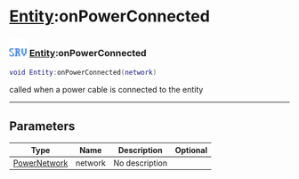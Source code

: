 # [Entity](../entity/README.md):onPowerConnected

### <img src="../../.gitbook/assets/server.png" width="32" height="32" /> [Entity](../entity/README.md):onPowerConnected

```lua
void Entity:onPowerConnected(network)
```

called when a power cable is connected to the entity<br>

-----------------
## Parameters

| Type   | Name | Description | Optional |
| ------ | ---- | ----------- | -------: |
| [PowerNetwork](../powernetwork/README.md) | network | No description |  |
